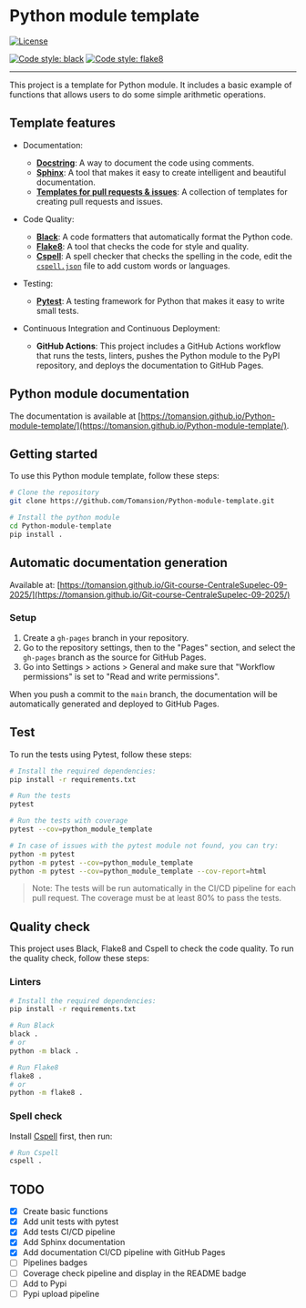 # Python module template

[![License](https://img.shields.io/badge/License-Apache_2.0-blue.svg)](https://opensource.org/licenses/Apache-2.0)

[![Code style: black](https://img.shields.io/badge/code%20style-black-000000.svg)](https://github.com/psf/black)
[![Code style: flake8](https://img.shields.io/badge/code%20style-flake8-1c4a6c.svg)](https://flake8.pycqa.org/en/latest/)

<!-- ![ci](https://github.com/Tomansion/Python-module-template/actions/workflows/pull-request-checks.yml/badge.svg) -->
<!-- ![cd](https://github.com/tomansion/Python-module-template/actions/workflows/continuous-deployment.yml/badge.svg) -->

---

This project is a template for Python module. It includes a basic example of functions that allows users to do some simple arithmetic operations.

## Template features

- Documentation:

  - [**Docstring**](https://www.python.org/dev/peps/pep-0257/): A way to document the code using comments.
  - [**Sphinx**](https://www.sphinx-doc.org/): A tool that makes it easy to create intelligent and beautiful documentation.
  - [**Templates for pull requests & issues**](https://github.com/Tomansion/Python-module-template/tree/main/.github/ISSUE_TEMPLATE): A collection of templates for creating pull requests and issues.

- Code Quality:

  - [**Black**](https://pypi.org/project/black/): A code formatters that automatically format the Python code.
  - [**Flake8**](https://flake8.pycqa.org/en/latest/): A tool that checks the code for style and quality.
  - [**Cspell**](https://cspell.org/): A spell checker that checks the spelling in the code, edit the [`cspell.json`](cspell.json) file to add custom words or languages.

- Testing:

  - [**Pytest**](https://docs.pytest.org/): A testing framework for Python that makes it easy to write small tests.

- Continuous Integration and Continuous Deployment:

  - **GitHub Actions**: This project includes a GitHub Actions workflow that runs the tests, linters, pushes the Python module to the PyPI repository, and deploys the documentation to GitHub Pages.

## Python module documentation

The documentation is available at [https://tomansion.github.io/Python-module-template/](https://tomansion.github.io/Python-module-template/).

## Getting started

To use this Python module template, follow these steps:

```bash
# Clone the repository
git clone https://github.com/Tomansion/Python-module-template.git

# Install the python module
cd Python-module-template
pip install .
```

## Automatic documentation generation

Available at: [https://tomansion.github.io/Git-course-CentraleSupelec-09-2025/](https://tomansion.github.io/Git-course-CentraleSupelec-09-2025/)

### Setup

1. Create a `gh-pages` branch in your repository.
2. Go to the repository settings, then to the "Pages" section, and select the `gh-pages` branch as the source for GitHub Pages.
3. Go into Settings > actions > General and make sure that "Workflow permissions" is set to "Read and write permissions".

When you push a commit to the `main` branch, the documentation will be automatically generated and deployed to GitHub Pages.

## Test

To run the tests using Pytest, follow these steps:

```bash
# Install the required dependencies:
pip install -r requirements.txt

# Run the tests
pytest

# Run the tests with coverage
pytest --cov=python_module_template

# In case of issues with the pytest module not found, you can try:
python -m pytest
python -m pytest --cov=python_module_template
python -m pytest --cov=python_module_template --cov-report=html
```

> Note: The tests will be run automatically in the CI/CD pipeline for each pull request. The coverage must be at least 80% to pass the tests.

## Quality check

This project uses Black, Flake8 and Cspell to check the code quality. To run the quality check, follow these steps:

### Linters

```bash
# Install the required dependencies:
pip install -r requirements.txt

# Run Black
black .
# or
python -m black .

# Run Flake8
flake8 .
# or
python -m flake8 .
```

### Spell check

Install [Cspell](https://cspell.org/docs/installation) first, then run:

```bash
# Run Cspell
cspell .
```

## TODO

- [x] Create basic functions
- [x] Add unit tests with pytest
- [x] Add tests CI/CD pipeline
- [x] Add Sphinx documentation
- [x] Add documentation CI/CD pipeline with GitHub Pages
- [ ] Pipelines badges
- [ ] Coverage check pipeline and display in the README badge
- [ ] Add to Pypi
- [ ] Pypi upload pipeline
